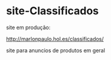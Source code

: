 # site-Classificados
site em produção:

http://marlonpaulo.hol.es/classificados/

site para anuncios de produtos em geral
